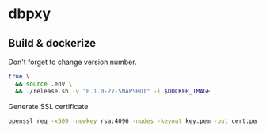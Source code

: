 # dbpxy

## Build & dockerize

Don't forget to change version number.

```bash
true \
  && source .env \
  && ./release.sh -v "0.1.0-27-SNAPSHOT" -i $DOCKER_IMAGE
```

Generate SSL certificate
```bash
openssl req -x509 -newkey rsa:4096 -nodes -keyout key.pem -out cert.pem -days 3650 -config localhost.cnf
```
